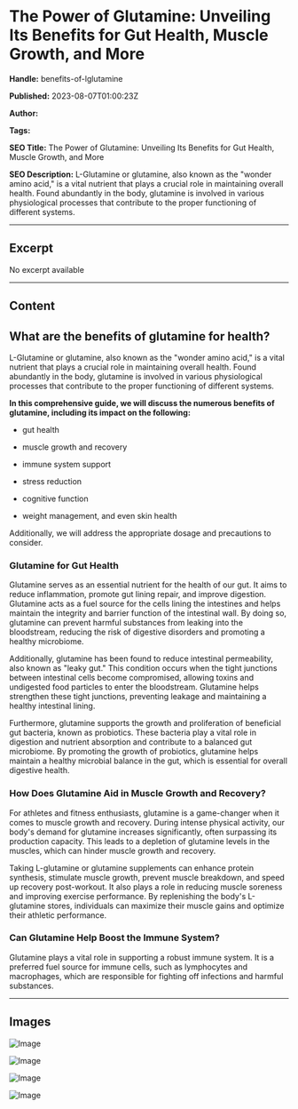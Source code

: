 # The Power of Glutamine: Unveiling Its Benefits for Gut Health, Muscle Growth, and More

**Handle:** benefits-of-lglutamine

**Published:** 2023-08-07T01:00:23Z

**Author:**  

**Tags:** 

**SEO Title:** The Power of Glutamine: Unveiling Its Benefits for Gut Health, Muscle Growth, and More 

**SEO Description:** L-Glutamine or glutamine, also known as the "wonder amino acid," is a vital nutrient that plays a crucial role in maintaining overall health. Found abundantly in the body, glutamine is involved in various physiological processes that contribute to the proper functioning of different systems.

---

## Excerpt

No excerpt available

---

## Content

## What are the benefits of glutamine for health?

L-Glutamine or glutamine, also known as the "wonder amino acid," is a vital nutrient that plays a crucial role in maintaining overall health. Found abundantly in the body, glutamine is involved in various physiological processes that contribute to the proper functioning of different systems.

**In this comprehensive guide, we will discuss the numerous benefits of glutamine, including its impact on the following:**

- gut health
- muscle growth and recovery
- immune system support
- stress reduction
- cognitive function

- weight management, and even skin health

Additionally, we will address the appropriate dosage and precautions to consider.

### Glutamine for Gut Health

Glutamine serves as an essential nutrient for the health of our gut. It aims to reduce inflammation, promote gut lining repair, and improve digestion. Glutamine acts as a fuel source for the cells lining the intestines and helps maintain the integrity and barrier function of the intestinal wall. By doing so, glutamine can prevent harmful substances from leaking into the bloodstream, reducing the risk of digestive disorders and promoting a healthy microbiome.

Additionally, glutamine has been found to reduce intestinal permeability, also known as "leaky gut." This condition occurs when the tight junctions between intestinal cells become compromised, allowing toxins and undigested food particles to enter the bloodstream. Glutamine helps strengthen these tight junctions, preventing leakage and maintaining a healthy intestinal lining.

Furthermore, glutamine supports the growth and proliferation of beneficial gut bacteria, known as probiotics. These bacteria play a vital role in digestion and nutrient absorption and contribute to a balanced gut microbiome. By promoting the growth of probiotics, glutamine helps maintain a healthy microbial balance in the gut, which is essential for overall digestive health.

### How Does Glutamine Aid in Muscle Growth and Recovery?

For athletes and fitness enthusiasts, glutamine is a game-changer when it comes to muscle growth and recovery. During intense physical activity, our body's demand for glutamine increases significantly, often surpassing its production capacity. This leads to a depletion of glutamine levels in the muscles, which can hinder muscle growth and recovery.

Taking L-glutamine or glutamine supplements can enhance protein synthesis, stimulate muscle growth, prevent muscle breakdown, and speed up recovery post-workout. It also plays a role in reducing muscle soreness and improving exercise performance. By replenishing the body's L-glutamine stores, individuals can maximize their muscle gains and optimize their athletic performance.

### Can Glutamine Help Boost the Immune System?

Glutamine plays a vital role in supporting a robust immune system. It is a preferred fuel source for immune cells, such as lymphocytes and macrophages, which are responsible for fighting off infections and harmful substances.

---

## Images

![Image](undefined)

![Image](undefined)

![Image](undefined)

![Image](undefined)

